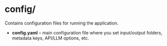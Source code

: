 # config/

Contains configuration files for running the application.

- **config.yaml** – main configuration file where you set input/output folders, metadata keys, API/LLM options, etc.